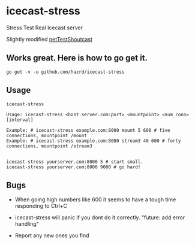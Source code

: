 # icecast-stress

Stress Test Real Icecast server

Slightly modified [netTestShoutcast](https://github.com/afriza/netTestShoutcast)

## Works great. Here is how to go get it.

```
go get -v -u github.com/hazrd/icecast-stress

```

## Usage

```
icecast-stress

Usage: icecast-stress <host.server.com:port> <mountpoint> <num_conn> [interval]

Example: # icecast-stress example.com:8000 mount 5 600 # five connections, mountpoint /mount
Example: # icecast-stress example.com:8080 stream3 40 600 # forty connections, mountpoint /stream3


```

```
icecast-stress yourserver.com:8000 5 # start small.
icecast-stress yourserver.com:8000 9000 # go hard!

```


## Bugs

* When going high numbers like 600 it seems to have a tough time responding to Ctrl+C

* icecast-stress will panic if you dont do it correctly. "future: add error handling"

* Report any new ones you find
